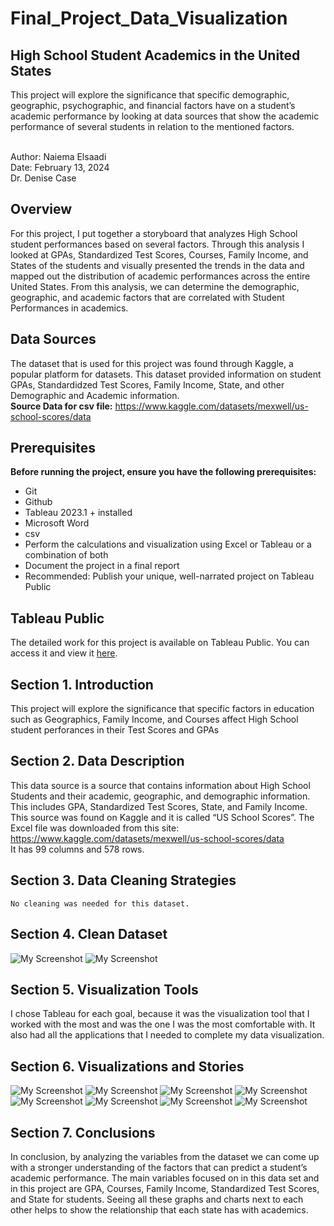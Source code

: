 # Final_Project_Data_Visualization
## High School Student Academics in the United States
This project will explore the significance that specific demographic, geographic, psychographic, and financial factors have on a student’s academic performance by looking at data sources that show the academic performance of several students in relation to the mentioned factors.

<br>Author: Naiema Elsaadi
<br>Date: February 13, 2024
<br>Dr. Denise Case

## Overview

For this project, I put together a storyboard that analyzes High School student performances based on several factors. Through this analysis I looked at GPAs, Standardized Test Scores, Courses, Family Income, and States of the students and visually presented the trends in the data and mapped out the distribution of academic performances across the entire United States. From this analysis, we can determine the demographic, geographic, and academic factors that are correlated with Student Performances in academics.

## Data Sources
The dataset that is used for this project was found through Kaggle, a
popular platform for datasets. This dataset provided information on student GPAs, Standardidzed Test Scores, Family Income, State, and other Demographic and Academic information.
<br><b> Source Data for csv file:</b>
https://www.kaggle.com/datasets/mexwell/us-school-scores/data


## Prerequisites

<b>Before running the project, ensure you have the following prerequisites:</b>

- Git
- Github
- Tableau 2023.1 +  installed
- Microsoft Word
- csv
- Perform the calculations and visualization using Excel or Tableau or a combination of both
-  Document the project in a final report
-  Recommended: Publish your unique, well-narrated project on Tableau Public

  ## Tableau Public

The detailed work for this project is available on Tableau Public. You can access it and view it [here](https://public.tableau.com/views/Elsaadi_Final_project/Goal6?:language=en-US&publish=yes&:display_count=n&:origin=viz_share_link).


 ## Section 1. Introduction
 This project will explore the significance that specific factors in education such as Geographics, Family Income, and Courses affect High School student perforances in their Test Scores and GPAs
 ## Section 2. Data Description
 This data source is a source that contains information about High School Students and their academic, geographic, and demographic information. This 
 includes GPA, Standardized Test Scores, State, and Family Income. This source was found on Kaggle and it is called “US School Scores”. The Excel file was 
 downloaded from this site:
 https://www.kaggle.com/datasets/mexwell/us-school-scores/data
 <br>It has 99 columns and 578 rows.
 ## Section 3. Data Cleaning Strategies
	No cleaning was needed for this dataset.
 ## Section 4. Clean Dataset
![My Screenshot](Screenshots/DS.png)
![My Screenshot](Screenshots/DS1.png)
## Section 5. Visualization Tools
I chose Tableau for each goal, because it was the visualization tool that I worked with the most and was the one I was the most comfortable with. It also had all the applications that I needed to complete my data visualization.
 ## Section 6. Visualizations and Stories
 ![My Screenshot](Screenshots/G1.png)
 ![My Screenshot](Screenshots/G2.png)
 ![My Screenshot](Screenshots/G3.png)
 ![My Screenshot](Screenshots/G4.png)
 ![My Screenshot](Screenshots/G5.png)
 ![My Screenshot](Screenshots/G6.png)
 ![My Screenshot](Screenshots/D1.png)
 ![My Screenshot](Screenshots/S1.png)
     
 ## Section 7. Conclusions 
 In conclusion, by analyzing the variables from the dataset we can come up with a stronger understanding of the factors that can predict a student’s academic performance. The main variables focused on in this data set and in this project are GPA, Courses, Family Income, Standardized Test Scores, and State for students. Seeing all these graphs and charts next to each other helps to show the relationship that each state has with academics. 
